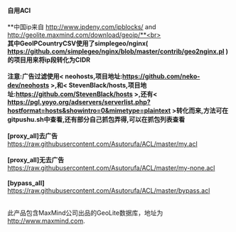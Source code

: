 **自用ACl**<br></br>
**中国ip来自 http://www.ipdeny.com/ipblocks/  and http://geolite.maxmind.com/download/geoip/**<br></br>
**其中GeoIPCountryCSV使用了simplegeo/nginx( https://github.com/simplegeo/nginx/blob/master/contrib/geo2nginx.pl )的项目用来将ip段转化为CIDR**<br></br>
**注意:广告过滤使用< neohosts,项目地址:https://github.com/neko-dev/neohosts >,和< StevenBlack/hosts,项目地址:https://github.com/StevenBlack/hosts >,还有< https://pgl.yoyo.org/adservers/serverlist.php?hostformat=hosts&showintro=0&mimetype=plaintext >转化而来,方法可在gitpushu.sh中查看,还有部分自己抓包弄得,可以在抓包列表查看**<br></br>
**[proxy_all]去广告** https://raw.githubusercontent.com/Asutorufa/ACL/master/my.acl<br></br>
**[proxy_all]无去广告** https://raw.githubusercontent.com/Asutorufa/ACL/master/my-none.acl<br></br>
**[bypass_all]** https://raw.githubusercontent.com/Asutorufa/ACL/master/bypass.acl<br></br>

此产品包含MaxMind公司出品的GeoLite数据库，地址为
  <a href="http://www.maxmind.com">http://www.maxmind.com</a>.
